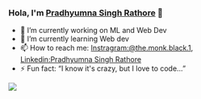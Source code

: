 ### Hola, I'm [Pradhyumna Singh Rathore](http://pradhyumnasinghrathore.live/)  👋

- 🔭 I’m currently working on ML and Web Dev
- 🌱 I’m currently learning Web dev
- 📫 How to reach me: [Instragram:@the.monk.black.1](https://www.instagram.com/the.monk.in.black.1/?hl=en),     [Linkedin:Pradhyumna Singh Rathore](https://www.linkedin.com/in/pradhyumna-singh-rathore-b6a767177/) 
- ⚡ Fun fact: “I know it's crazy, but I love to code…”
<img src="https://github-readme-stats.vercel.app/api?username=pradhyumna6459&&show_icons=true&title_color=#35E3FD&icon_color=bb2acf&text_color=daf7dc&bg_color=151515"/>
